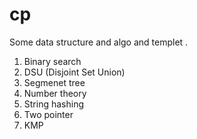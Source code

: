 # cp
Some data structure and algo and templet .
1. Binary search
2. DSU (Disjoint Set Union)
3. Segmenet tree
4. Number theory
5. String hashing
6. Two pointer
7. KMP
